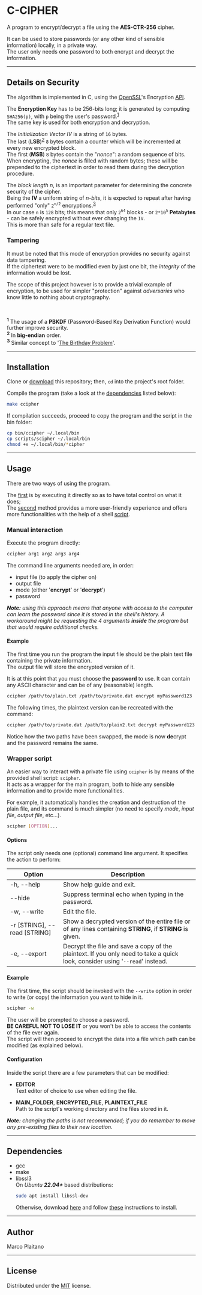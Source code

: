 # C-CIPHER

A program to encrypt/decrypt a file using the **AES-CTR-256** cipher.

It can be used to store passwords (or any other kind of sensible information) 
locally, in a private way.  
The user only needs one password to both encrypt and decrypt the information.

- - - - - - - - - - - - - - - - - - - - - - - - - - - - - - - - - - - - - - - -

## Details on Security

The algorithm is implemented in C, using the [OpenSSL]'s Encryption [API].

The **Encryption Key** has to be 256-bits long; it is generated by computing
`SHA256(p)`, with `p` being the user's password.<sup>[1](#f1)</sup>  
The same key is used for both encryption and decryption.

The _Initialization Vector IV_ is a string of `16` bytes.  
The last (**LSB**)<sup>[2](#f2)</sup> `8` bytes contain a counter which will be
incremented at every new encrypted block.  
The first (**MSB**) `8` bytes contain the "_nonce_": a random sequence of bits.  
When encrypting, the _nonce_ is filled with random bytes; these will be
prepended to the ciphertext in order to read them during the decryption
procedure.

The _block length n_, is an important parameter for determining the concrete
security of the cipher.  
Being the **IV** a uniform string of _n-bits_, it is expected to repeat after
having performed "only" `2`<sup>`n/2`</sup> encryptions.<sup>[3](#f3)</sup>  
In our case `n` is `128` bits; this means that only `2`<sup>`64`</sup> blocks -
or `2*10`<sup>`5`</sup> **Petabytes** - can be safely encrypted without ever
changing the `IV`.  
This is more than safe for a regular text file.

### Tampering

It must be noted that this mode of encryption provides no security against data
tampering.  
If the ciphertext were to be modified even by just one bit, the *integrity* of
the information would be lost.

The scope of this project however is to provide a trivial example of encryption,
to be used for simpler "protection" against *adversaries* who know little to
nothing about cryptography.

<br>

<sup id="f1">**1**</sup> The usage of a **PBKDF** (Password-Based Key Derivation Function) would further improve security.  
<sup id="f2">**2**</sup> In **big-endian** order.  
<sup id="f3">**3**</sup> Similar concept to '[The Birthday Problem]'.

- - - - - - - - - - - - - - - - - - - - - - - - - - - - - - - - - - - - - - - -

## Installation

Clone or [download] this repository; then, `cd` into the project's root folder.

Compile the program (take a look at the [dependencies] listed below):
```sh
make ccipher
```

If compilation succeeds, proceed to copy the program and the script in the bin
folder:

```sh
cp bin/ccipher ~/.local/bin
cp scripts/scipher ~/.local/bin
chmod +x ~/.local/bin/*cipher
```

- - - - - - - - - - - - - - - - - - - - - - - - - - - - - - - - - - - - - - - -

## Usage

There are two ways of using the program.

The [first] is by executing it directly so as to have total control on what it
does;  
The [second] method provides a more user-friendly experience and offers more
functionalities with the help of a shell [script].

### Manual interaction

Execute the program directly:

```sh
ccipher arg1 arg2 arg3 arg4
```

The command line arguments needed are, in order:

+ input file (to apply the cipher on)
+ output file
+ mode (either '**encrypt**' or '**decrypt**')
+ password

_**Note:** using this approach means that anyone with access to the computer
can learn the password since it is stored in the shell's history.
A workaround might be requesting the 4 arguments **inside** the program but that
would require additional checks._

#### Example

The first time you run the program the input file should be the plain text file
containing the private information.  
The output file will store the encrypted version of it.

It is at this point that you must choose the **password** to use. It can contain
any ASCII character and can be of any (reasonable) length.

```sh
ccipher /path/to/plain.txt /path/to/private.dat encrypt myPassword123
```

The following times, the plaintext version can be recreated with the command:

```sh
ccipher /path/to/private.dat /path/to/plain2.txt decrypt myPassword123
```

Notice how the two paths have been swapped, the mode is now **de**crypt and the
password remains the same.

### Wrapper script

An easier way to interact with a private file using `ccipher` is by means of
the provided shell script: `scipher`.  
It acts as a wrapper for the main program, both to hide any sensible information
and to provide more functionalities.

For example, it automatically handles the creation and destruction of the plain
file, and its command is much simpler (no need to specify _mode_, _input file_,
_output file_, etc...).
```sh
scipher [OPTION]...
```

#### Options

The script only needs one (optional) command line argument. It specifies the
action to perform:

| Option      | Description |
| ----------- | ----------- |
| -h, --help    | Show help guide and exit.       |
| --hide        | Suppress terminal echo when typing in the password.       |
| -w, --write   | Edit the file.        |
| -r [STRING], --read [STRING] | Show a decrypted version of the entire file or of any lines containing **STRING**, if **STRING** is given. |
| -e, --export | Decrypt the file and save a copy of the plaintext. If you only need to take a quick look, consider using '`--read`' instead. |

#### Example

The first time, the script should be invoked with the `--write` option in order
to write (or copy) the information you want to hide in it.

```sh
scipher -w
```

The user will be prompted to choose a password.  
**BE CAREFUL NOT TO LOSE IT** or you won't be able to access the contents of the
file ever again.  
The script will then proceed to encrypt the data into a file which path can be
modified (as explained below).

#### Configuration

Inside the script there are a few parameters that can be modified:

+ **EDITOR**  
    Text editor of choice to use when editing the file.

+ **MAIN_FOLDER**, **ENCRYPTED_FILE**, **PLAINTEXT_FILE**  
    Path to the script's working directory and the files stored in it.

_**Note:** changing the paths is not recommended; if you do remember to move any
pre-existing files to their new location._
- - - - - - - - - - - - - - - - - - - - - - - - - - - - - - - - - - - - - - - -

## Dependencies

+ gcc
+ make
+ libssl3  
    On *Ubuntu **22.04+*** based distributions:
    ```sh
    sudo apt install libssl-dev
    ``` 
    Otherwise, download [here] and follow [these] instructions to install.

- - - - - - - - - - - - - - - - - - - - - - - - - - - - - - - - - - - - - - - -

## Author

Marco Plaitano

- - - - - - - - - - - - - - - - - - - - - - - - - - - - - - - - - - - - - - - -

## License

Distributed under the [MIT] license.


<!-- Links -->

[OpenSSL]:
https://www.openssl.org/
"Main Website"

[API]:
https://www.openssl.org/docs/man3.0/man3/EVP_aes_256_ctr.html
"Online Documentation"

[The Birthday Problem]:
https://en.wikipedia.org/wiki/Birthday_problem
"Wikipedia Article"

[download]:
https://github.com/marcoplaitano/credentials-storer/archive/refs/heads/main.zip
"ZIP Download"

[dependencies]:
#dependencies
"Anchor to header"

[first]:
#manual-interaction
"Anchor to header"

[second]:
#wrapper-script
"Anchor to header"

[script]:
scripts/scipher
"Repository file"

[here]:
https://www.openssl.org/source/

[these]:
https://github.com/openssl/openssl/blob/master/INSTALL.md

[MIT]:
LICENSE
"Repository file"
